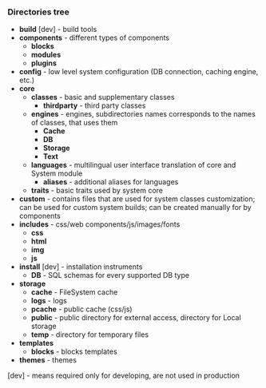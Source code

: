 ### Directories tree

* **build** [dev] - build tools
* **components** - different types of components
  * **blocks**
  * **modules**
  * **plugins**
* **config** - low level system configuration (DB connection, caching engine, etc.)
* **core**
  * **classes** - basic and supplementary classes
    * **thirdparty** - third party classes
  * **engines** - engines, subdirectories names corresponds to the names of classes, that uses them
    * **Cache**
    * **DB**
    * **Storage**
    * **Text**
  * **languages** - multilingual user interface translation of core and System module
    * **aliases** - additional aliases for languages
  * **traits** - basic traits used by system core
* **custom** - contains files that are used for system classes customization; can be used for custom system builds; can be created manually for by components
* **includes** - css/web components/js/images/fonts
  * **css**
  * **html**
  * **img**
  * **js**
* **install** [dev] - installation instruments
  * **DB** - SQL schemas for every supported DB type
* **storage**
  * **cache** - FileSystem cache
  * **logs** - logs
  * **pcache** - public cache (css/js)
  * **public** - public directory for external access, directory for Local storage
  * **temp** - directory for temporary files
* **templates**
  * **blocks** - blocks templates
* **themes** - themes

[dev] - means required only for developing, are not used in production

